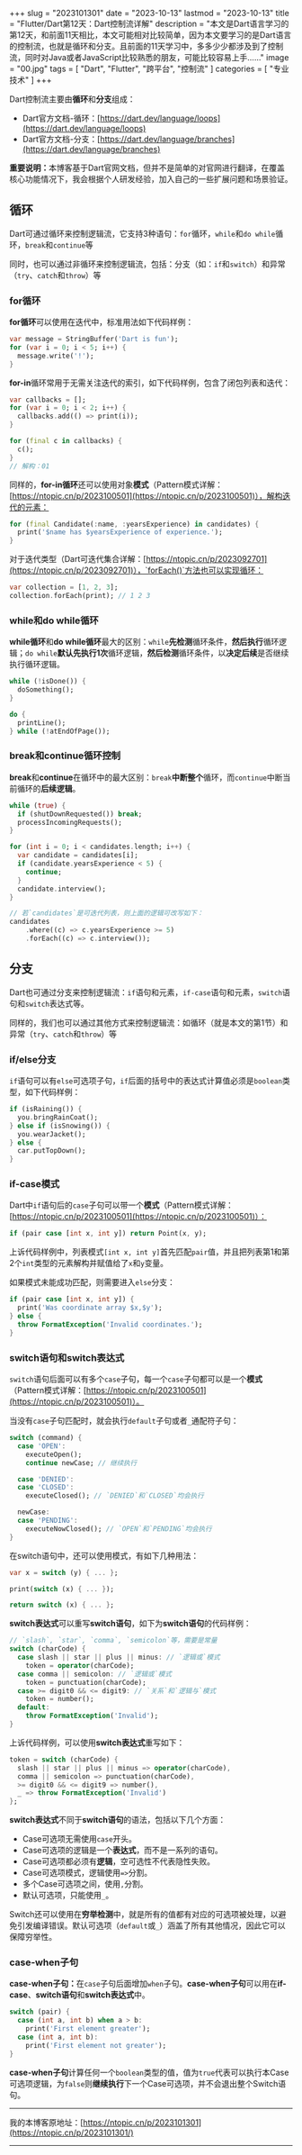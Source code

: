 +++
slug = "2023101301"
date = "2023-10-13"
lastmod = "2023-10-13"
title = "Flutter/Dart第12天：Dart控制流详解"
description = "本文是Dart语言学习的第12天，和前面11天相比，本文可能相对比较简单，因为本文要学习的是Dart语言的控制流，也就是循环和分支。且前面的11天学习中，多多少少都涉及到了控制流，同时对Java或者JavaScript比较熟悉的朋友，可能比较容易上手……"
image = "00.jpg"
tags = [ "Dart", "Flutter", "跨平台", "控制流" ]
categories = [ "专业技术" ]
+++

Dart控制流主要由<b>循环</b>和<b>分支</b>组成：
 - Dart官方文档-循环：[https://dart.dev/language/loops](https://dart.dev/language/loops)
 - Dart官方文档-分支：[https://dart.dev/language/branches](https://dart.dev/language/branches)

<b>重要说明：</b>本博客基于Dart官网文档，但并不是简单的对官网进行翻译，在覆盖核心功能情况下，我会根据个人研发经验，加入自己的一些扩展问题和场景验证。

## 循环
Dart可通过循环来控制逻辑流，它支持3种语句：`for`循环，`while`和`do while`循环，`break`和`continue`等

同时，也可以通过非循环来控制逻辑流，包括：分支（如：`if`和`switch`）和异常（`try`、`catch`和`throw`）等

### for循环
<b>for循环</b>可以使用在迭代中，标准用法如下代码样例：

```dart
var message = StringBuffer('Dart is fun');
for (var i = 0; i < 5; i++) {
  message.write('!');
}
```

<b>for-in</b>循环常用于无需关注迭代的索引，如下代码样例，包含了闭包列表和迭代：

```dart
var callbacks = [];
for (var i = 0; i < 2; i++) {
  callbacks.add(() => print(i));
}

for (final c in callbacks) {
  c();
}
// 解构：01
```

同样的，<b>for-in循环</b>还可以使用对象<b>模式</b>（Pattern模式详解：[https://ntopic.cn/p/2023100501](https://ntopic.cn/p/2023100501)），解构迭代的元素：

```dart
for (final Candidate(:name, :yearsExperience) in candidates) {
  print('$name has $yearsExperience of experience.');
}
```

对于迭代类型（Dart可迭代集合详解：[https://ntopic.cn/p/2023092701](https://ntopic.cn/p/2023092701)），`forEach()`方法也可以实现循环：

```dart
var collection = [1, 2, 3];
collection.forEach(print); // 1 2 3
```

### while和do while循环
<b>while循环</b>和<b>do while循环</b>最大的区别：`while`<b>先检测</b>循环条件，<b>然后执行</b>循环逻辑；`do while`<b>默认先执行1次</b>循环逻辑，<b>然后检测</b>循环条件，以<b>决定后续</b>是否继续执行循环逻辑。

```dart
while (!isDone()) {
  doSomething();
}

do {
  printLine();
} while (!atEndOfPage());
```

### break和continue循环控制
<b>break</b>和<b>continue</b>在循环中的最大区别：`break`<b>中断整个</b>循环，而`continue`中断当前循环的<b>后续逻辑</b>。

```dart
while (true) {
  if (shutDownRequested()) break;
  processIncomingRequests();
}

for (int i = 0; i < candidates.length; i++) {
  var candidate = candidates[i];
  if (candidate.yearsExperience < 5) {
    continue;
  }
  candidate.interview();
}

// 若`candidates`是可迭代列表，则上面的逻辑可改写如下：
candidates
    .where((c) => c.yearsExperience >= 5)
    .forEach((c) => c.interview());
```

## 分支
Dart也可通过分支来控制逻辑流：`if`语句和元素，`if-case`语句和元素，`switch`语句和`switch`表达式等。

同样的，我们也可以通过其他方式来控制逻辑流：如循环（就是本文的第1节）和异常（`try`、`catch`和`throw`）等

### if/else分支
`if`语句可以有`else`可选项子句，`if`后面的括号中的表达式计算值必须是`boolean`类型，如下代码样例：

```dart
if (isRaining()) {
  you.bringRainCoat();
} else if (isSnowing()) {
  you.wearJacket();
} else {
  car.putTopDown();
}
```

### if-case模式
Dart中`if`语句后的`case`子句可以带一个<b>模式</b>（Pattern模式详解：[https://ntopic.cn/p/2023100501](https://ntopic.cn/p/2023100501)）：

```dart
if (pair case [int x, int y]) return Point(x, y);
```

上诉代码样例中，列表模式`[int x, int y]`首先匹配`pair`值，并且把列表第1和第2个`int`类型的元素解构并赋值给了`x`和`y`变量。

如果模式未能成功匹配，则需要进入`else`分支：

```dart
if (pair case [int x, int y]) {
  print('Was coordinate array $x,$y');
} else {
  throw FormatException('Invalid coordinates.');
}
```

### switch语句和switch表达式
`switch`语句后面可以有多个`case`子句，每一个`case`子句都可以是一个<b>模式</b>（Pattern模式详解：[https://ntopic.cn/p/2023100501](https://ntopic.cn/p/2023100501)）。

当没有`case`子句匹配时，就会执行`default`子句或者`_`通配符子句：

```dart
switch (command) {
  case 'OPEN':
    executeOpen();
    continue newCase; // 继续执行

  case 'DENIED':
  case 'CLOSED':
    executeClosed(); // `DENIED`和`CLOSED`均会执行

  newCase:
  case 'PENDING':
    executeNowClosed(); // `OPEN`和`PENDING`均会执行
}
```

在switch语句中，还可以使用模式，有如下几种用法：

```dart
var x = switch (y) { ... };

print(switch (x) { ... });

return switch (x) { ... };
```

<b>switch表达式</b>可以重写<b>switch语句</b>，如下为<b>switch语句</b>的代码样例：

```dart
// `slash`, `star`, `comma`, `semicolon`等，需要是常量
switch (charCode) {
  case slash || star || plus || minus: // `逻辑或`模式
    token = operator(charCode);
  case comma || semicolon: // `逻辑或`模式
    token = punctuation(charCode);
  case >= digit0 && <= digit9: // `关系`和`逻辑与`模式
    token = number();
  default:
    throw FormatException('Invalid');
}
```

上诉代码样例，可以使用<b>switch表达式</b>重写如下：

```dart
token = switch (charCode) {
  slash || star || plus || minus => operator(charCode),
  comma || semicolon => punctuation(charCode),
  >= digit0 && <= digit9 => number(),
  _ => throw FormatException('Invalid')
};
```

<b>switch表达式</b>不同于<b>switch语句</b>的语法，包括以下几个方面：
 - Case可选项无需使用`case`开头。
 - Case可选项的逻辑是一个<b>表达式</b>，而不是一系列的语句。
 - Case可选项都必须有<b>逻辑</b>，空可选性不代表隐性失败。
 - Case可选项模式，逻辑使用`=>`分割。
 - 多个Case可选项之间，使用`,`分割。
 - 默认可选项，只能使用`_`。

Switch还可以使用在<b>穷举检测</b>中，就是所有的值都有对应的可选项被处理，以避免引发编译错误。默认可选项（`default`或`_`）涵盖了所有其他情况，因此它可以保障穷举性。

### case-when子句
<b>case-when子句：</b>在`case`子句后面增加`when`子句。<b>case-when子句</b>可以用在<b>if-case</b>、<b>switch语句</b>和<b>switch表达式</b>中。

```dart
switch (pair) {
  case (int a, int b) when a > b:
    print('First element greater');
  case (int a, int b):
    print('First element not greater');
}
```

<b>case-when子句</b>计算任何一个`boolean`类型的值，值为`true`代表可以执行本Case可选项逻辑，为`false`则<b>继续执行</b>下一个Case可选项，并不会退出整个Switch语句。

---
我的本博客原地址：[https://ntopic.cn/p/2023101301](https://ntopic.cn/p/2023101301/)

---
